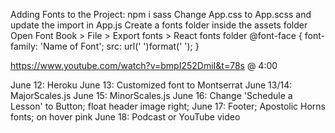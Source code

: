 Adding Fonts to the Project:
npm i sass
Change App.css to App.scss and update the import in App.js
Create a fonts folder inside the assets folder
Open Font Book > File > Export fonts > React fonts folder
@font-face {
  font-family: 'Name of Font';
  src: url('   ')format('   ');
}

https://www.youtube.com/watch?v=bmpI252DmiI&t=78s @ 4:00

June 12: Heroku
June 13: Customized font to Montserrat
June 13/14: MajorScales.js
June 15: MinorScales.js
June 16: Change 'Schedule a Lesson' to Button; 
         float header image right;
June 17: Footer; Apostolic Horns fonts; on hover pink
June 18: Podcast or YouTube video
